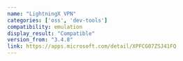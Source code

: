 ```yaml
---
name: "LightningX VPN"
categories: ['oss', 'dev-tools']
compatibility: emulation
display_result: "Compatible"
version_from: "3.4.8"
link: https://apps.microsoft.com/detail/XPFCG07ZSJ41FQ
---
```


